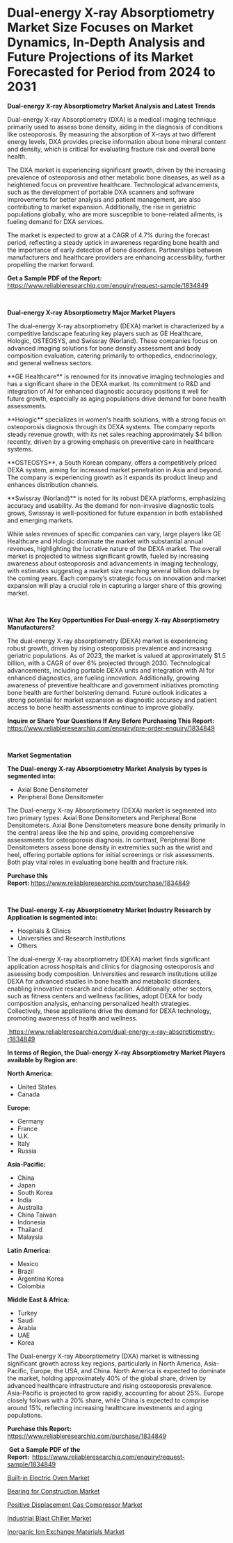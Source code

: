 <p><h1>Dual-energy X-ray Absorptiometry Market Size Focuses on Market Dynamics, In-Depth Analysis and Future Projections of its Market Forecasted for Period from 2024 to 2031</h1></p><p><strong>Dual-energy X-ray Absorptiometry Market Analysis and Latest Trends</strong></p>
<p><p>Dual-energy X-ray Absorptiometry (DXA) is a medical imaging technique primarily used to assess bone density, aiding in the diagnosis of conditions like osteoporosis. By measuring the absorption of X-rays at two different energy levels, DXA provides precise information about bone mineral content and density, which is critical for evaluating fracture risk and overall bone health.</p><p>The DXA market is experiencing significant growth, driven by the increasing prevalence of osteoporosis and other metabolic bone diseases, as well as a heightened focus on preventive healthcare. Technological advancements, such as the development of portable DXA scanners and software improvements for better analysis and patient management, are also contributing to market expansion. Additionally, the rise in geriatric populations globally, who are more susceptible to bone-related ailments, is fueling demand for DXA services.</p><p>The market is expected to grow at a CAGR of 4.7% during the forecast period, reflecting a steady uptick in awareness regarding bone health and the importance of early detection of bone disorders. Partnerships between manufacturers and healthcare providers are enhancing accessibility, further propelling the market forward.</p></p>
<p><strong>Get a Sample PDF of the Report:&nbsp;</strong> <a href="https://www.reliableresearchiq.com/enquiry/request-sample/1834849?utm_campaign=1412&utm_medium=2&utm_source=Github&utm_content=ia&utm_term=16102024&utm_id=dual-energy-x-ray-absorptiometry">https://www.reliableresearchiq.com/enquiry/request-sample/1834849</a></p>
<p>&nbsp;</p>
<p><strong>Dual-energy X-ray Absorptiometry Major Market Players</strong></p>
<p><p>The dual-energy X-ray absorptiometry (DEXA) market is characterized by a competitive landscape featuring key players such as GE Healthcare, Hologic, OSTEOSYS, and Swissray (Norland). These companies focus on advanced imaging solutions for bone density assessment and body composition evaluation, catering primarily to orthopedics, endocrinology, and general wellness sectors.</p><p>**GE Healthcare** is renowned for its innovative imaging technologies and has a significant share in the DEXA market. Its commitment to R&D and integration of AI for enhanced diagnostic accuracy positions it well for future growth, especially as aging populations drive demand for bone health assessments.</p><p>**Hologic** specializes in women's health solutions, with a strong focus on osteoporosis diagnosis through its DEXA systems. The company reports steady revenue growth, with its net sales reaching approximately $4 billion recently, driven by a growing emphasis on preventive care in healthcare systems.</p><p>**OSTEOSYS**, a South Korean company, offers a competitively priced DEXA system, aiming for increased market penetration in Asia and beyond. The company is experiencing growth as it expands its product lineup and enhances distribution channels.</p><p>**Swissray (Norland)** is noted for its robust DEXA platforms, emphasizing accuracy and usability. As the demand for non-invasive diagnostic tools grows, Swissray is well-positioned for future expansion in both established and emerging markets.</p><p>While sales revenues of specific companies can vary, large players like GE Healthcare and Hologic dominate the market with substantial annual revenues, highlighting the lucrative nature of the DEXA market. The overall market is projected to witness significant growth, fueled by increasing awareness about osteoporosis and advancements in imaging technology, with estimates suggesting a market size reaching several billion dollars by the coming years. Each company’s strategic focus on innovation and market expansion will play a crucial role in capturing a larger share of this growing market.</p></p>
<p>&nbsp;</p>
<p><strong>What Are The Key Opportunities For Dual-energy X-ray Absorptiometry Manufacturers?</strong></p>
<p><p>The dual-energy X-ray absorptiometry (DEXA) market is experiencing robust growth, driven by rising osteoporosis prevalence and increasing geriatric populations. As of 2023, the market is valued at approximately $1.5 billion, with a CAGR of over 6% projected through 2030. Technological advancements, including portable DEXA units and integration with AI for enhanced diagnostics, are fueling innovation. Additionally, growing awareness of preventive healthcare and government initiatives promoting bone health are further bolstering demand. Future outlook indicates a strong potential for market expansion as diagnostic accuracy and patient access to bone health assessments continue to improve globally.</p></p>
<p><strong>Inquire or Share Your Questions If Any Before Purchasing This Report:</strong> <a href="https://www.reliableresearchiq.com/enquiry/pre-order-enquiry/1834849?utm_campaign=1412&utm_medium=2&utm_source=Github&utm_content=ia&utm_term=16102024&utm_id=dual-energy-x-ray-absorptiometry">https://www.reliableresearchiq.com/enquiry/pre-order-enquiry/1834849</a></p>
<p>&nbsp;</p>
<p><strong>Market Segmentation</strong></p>
<p><strong>The Dual-energy X-ray Absorptiometry Market Analysis by types is segmented into:</strong></p>
<p><ul><li>Axial Bone Densitometer</li><li>Peripheral Bone Densitometer</li></ul></p>
<p><p>The Dual-energy X-ray Absorptiometry (DEXA) market is segmented into two primary types: Axial Bone Densitometers and Peripheral Bone Densitometers. Axial Bone Densitometers measure bone density primarily in the central areas like the hip and spine, providing comprehensive assessments for osteoporosis diagnosis. In contrast, Peripheral Bone Densitometers assess bone density in extremities such as the wrist and heel, offering portable options for initial screenings or risk assessments. Both play vital roles in evaluating bone health and fracture risk.</p></p>
<p><strong>Purchase this Report:&nbsp;</strong><a href="https://www.reliableresearchiq.com/purchase/1834849?utm_campaign=1412&utm_medium=2&utm_source=Github&utm_content=ia&utm_term=16102024&utm_id=dual-energy-x-ray-absorptiometry">https://www.reliableresearchiq.com/purchase/1834849</a></p>
<p>&nbsp;</p>
<p><strong>The Dual-energy X-ray Absorptiometry Market Industry Research by Application is segmented into:</strong></p>
<p><ul><li>Hospitals & Clinics</li><li>Universities and Research Institutions</li><li>Others</li></ul></p>
<p><p>The dual-energy X-ray absorptiometry (DEXA) market finds significant application across hospitals and clinics for diagnosing osteoporosis and assessing body composition. Universities and research institutions utilize DEXA for advanced studies in bone health and metabolic disorders, enabling innovative research and education. Additionally, other sectors, such as fitness centers and wellness facilities, adopt DEXA for body composition analysis, enhancing personalized health strategies. Collectively, these applications drive the demand for DEXA technology, promoting awareness of health and wellness.</p></p>
<p><a href="https://www.reliableresearchiq.com/dual-energy-x-ray-absorptiometry-r1834849?utm_campaign=1412&utm_medium=2&utm_source=Github&utm_content=ia&utm_term=16102024&utm_id=dual-energy-x-ray-absorptiometry">&nbsp;https://www.reliableresearchiq.com/dual-energy-x-ray-absorptiometry-r1834849</a></p>
<p><strong>In terms of Region, the Dual-energy X-ray Absorptiometry Market Players available by Region are:</strong></p>
<p>
    <p> <strong> North America: </strong>
        <ul>
            <li>United States</li>
            <li>Canada</li>
        </ul>
        </p> 
    <p> <strong> Europe: </strong>
        <ul>
            <li>Germany</li>
            <li>France</li>
            <li>U.K.</li>
            <li>Italy</li>
            <li>Russia</li>
        </ul>
        </p> 
    <p> <strong> Asia-Pacific: </strong>
        <ul>
            <li>China</li>
            <li>Japan</li>
            <li>South Korea</li>
            <li>India</li>
            <li>Australia</li>
            <li>China Taiwan</li>
            <li>Indonesia</li>
            <li>Thailand</li>
            <li>Malaysia</li>
        </ul>
        </p> 
    <p> <strong> Latin America: </strong>
        <ul>
            <li>Mexico</li>
            <li>Brazil</li>
            <li>Argentina Korea</li>
            <li>Colombia</li>
        </ul>
        </p> 
    <p> <strong> Middle East & Africa: </strong>
        <ul>
            <li>Turkey</li>
            <li>Saudi</li>
            <li>Arabia</li>
            <li>UAE</li>
            <li>Korea</li>
        </ul>
    </p>
    </p>
<p><p>The Dual-energy X-ray Absorptiometry (DXA) market is witnessing significant growth across key regions, particularly in North America, Asia-Pacific, Europe, the USA, and China. North America is expected to dominate the market, holding approximately 40% of the global share, driven by advanced healthcare infrastructure and rising osteoporosis prevalence. Asia-Pacific is projected to grow rapidly, accounting for about 25%. Europe closely follows with a 20% share, while China is expected to comprise around 15%, reflecting increasing healthcare investments and aging populations.</p></p>
<p><strong>Purchase this Report: </strong><a href="https://www.reliableresearchiq.com/purchase/1834849?utm_campaign=1412&utm_medium=2&utm_source=Github&utm_content=ia&utm_term=16102024&utm_id=dual-energy-x-ray-absorptiometry">https://www.reliableresearchiq.com/purchase/1834849</a></p>
<p>&nbsp;<strong>Get a Sample PDF of the Report:&nbsp;&nbsp;</strong><a href="https://www.reliableresearchiq.com/enquiry/request-sample/1834849?utm_campaign=1412&utm_medium=2&utm_source=Github&utm_content=ia&utm_term=16102024&utm_id=dual-energy-x-ray-absorptiometry">https://www.reliableresearchiq.com/enquiry/request-sample/1834849</a></p>
<p><strong></strong></p>
<p><p><a href="https://github.com/wanvigsqmunsenr/Market-Research-Report-List-1/blob/main/built-in-electric-oven-market.md?utm_campaign=1412&utm_medium=2&utm_source=Github&utm_content=ia&utm_term=16102024&utm_id=dual-energy-x-ray-absorptiometry">Built-in Electric Oven Market</a></p><p><a href="https://github.com/rovj3gerson/Market-Research-Report-List-1/blob/main/bearing-for-construction-market.md?utm_campaign=1412&utm_medium=2&utm_source=Github&utm_content=ia&utm_term=16102024&utm_id=dual-energy-x-ray-absorptiometry">Bearing for Construction Market</a></p><p><a href="https://issuu.com/reportprime-2/docs/positive-displacement-gas-compresso_cfe18edfab65eb?utm_campaign=1412&utm_medium=2&utm_source=Github&utm_content=ia&utm_term=16102024&utm_id=dual-energy-x-ray-absorptiometry">Positive Displacement Gas Compressor Market</a></p><p><a href="https://issuu.com/reportprime-2/docs/industrial-blast-chiller-market-siz_9863a75961a290?utm_campaign=1412&utm_medium=2&utm_source=Github&utm_content=ia&utm_term=16102024&utm_id=dual-energy-x-ray-absorptiometry">Industrial Blast Chiller Market</a></p><p><a href="https://www.linkedin.com/pulse/emerging-opportunities-challenges-global-inorganic-ion-exchange-hlpfe?trk=public_post_embed_feed-article-content&utm_campaign=1412&utm_medium=2&utm_source=Github&utm_content=ia&utm_term=16102024&utm_id=dual-energy-x-ray-absorptiometry">Inorganic Ion Exchange Materials Market</a></p></p>
